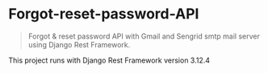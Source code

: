 # Forgot-reset-password-API
> Forgot &amp; reset password API with Gmail and Sengrid smtp mail server using Django Rest Framework. 

This project runs with Django Rest Framework version 3.12.4

